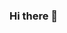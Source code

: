 ### Hi there 👋

<!--
**annaprendergast7/annaprendergast7** is a ✨ _special_ ✨ repository because its `README.md` (this file) appears on your GitHub profile.

Here are some ideas to get you started:

- 🤔 I’m looking for help with ...
- 🔭 I’m currently working on ... my web class
- 🌱 I’m currently learning ... how to set up for this class
- 👯 I’m looking to collaborate on ... websites for my own personal portfolio
- 🤔 I’m looking for help with ... feeling comfortable with code
- 💬 Ask me about ... my favorite music
- 📫 How to reach me: ...email
- 😄 Pronouns: ...she/her
- ⚡ Fun fact: ... love sloths
-->
